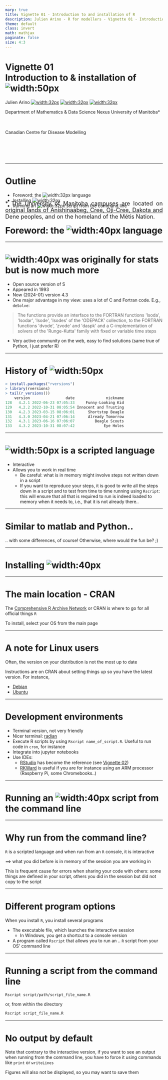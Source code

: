 ```yaml
---
marp: true
title: Vignette 01 - Introduction to and installation of R
description: Julien Arino - R for modellers - Vignette 01 - Introduction to and installation of R.
theme: default
class: invert
math: mathjax
paginate: false
size: 4:3
---
```


<style>
  img[alt~="center"] {
    display: block;
    margin: 0 auto;
  }
</style>

<!-- backgroundColor: black -->
<!-- _backgroundImage: "linear-gradient(to top, #85110d, 1%, black)" -->
# Vignette 01 <br> Introduction to & installation of ![width:50px](https://raw.githubusercontent.com/julien-arino/R-for-modellers/main/assets/img/Rlogo.svg)

Julien Arino [![width:32px](https://raw.githubusercontent.com/julien-arino/presentations/main/FIGS/icons/email-round.png)](mailto:Julien.Arino@umanitoba.ca) [![width:32px](https://raw.githubusercontent.com/julien-arino/presentations/main/FIGS/icons/world-wide-web.png)](https://julien-arino.github.io/) [![width:32px](https://raw.githubusercontent.com/julien-arino/presentations/main/FIGS/icons/github-icon.png)](https://github.com/julien-arino)

Department of Mathematics & Data Science Nexus
University of Manitoba*

<div style = "font-size:18px; margin-top:-10px; padding-bottom:30px;"></div>

Canadian Centre for Disease Modelling

<div style = "text-align: justify; position: relative; bottom: -5%; font-size:18px;">
* The University of Manitoba campuses are located on original lands of Anishinaabeg, Cree, Oji-Cree, Dakota and Dene peoples, and on the homeland of the Métis Nation.</div>

---

<!-- _backgroundImage: "linear-gradient(to top, #85110d, 1%, black)" -->
# Outline

- Foreword: the ![width:32px](https://raw.githubusercontent.com/julien-arino/R-for-modellers/main/assets/img/Rlogo.svg) language
- Installing ![width:32px](https://raw.githubusercontent.com/julien-arino/R-for-modellers/main/assets/img/Rlogo.svg)
- Running an ![width:32px](https://raw.githubusercontent.com/julien-arino/R-for-modellers/main/assets/img/Rlogo.svg) script from the command line

---

<!-- _backgroundImage: "linear-gradient(to top, #85110d, 1%, black)" -->
# <!--fit-->Foreword: the ![width:40px](https://raw.githubusercontent.com/julien-arino/R-for-modellers/main/assets/img/Rlogo.svg) language

---

# <!--fit-->![width:40px](https://raw.githubusercontent.com/julien-arino/R-for-modellers/main/assets/img/Rlogo.svg) was originally for stats but is now much more

- Open source version of S
- Appeared in 1993
- Now (2024-01) version 4.3
- One major advantage in my view: uses a lot of C and Fortran code. E.g., `deSolve`:
> The functions provide an interface to the FORTRAN functions 'lsoda', 'lsodar', 'lsode', 'lsodes' of the 'ODEPACK' collection, to the FORTRAN functions 'dvode', 'zvode' and 'daspk' and a C-implementation of solvers of the 'Runge-Kutta' family with fixed or variable time steps
- Very active community on the web, easy to find solutions (same true of Python, I just prefer R)

---

# History of ![width:50px](https://raw.githubusercontent.com/julien-arino/R-for-modellers/main/assets/img/Rlogo.svg)

```R
> install.packages("rversions")
> library(rversions)
> tail(r_versions())
    version                date              nickname
128   4.2.1 2022-06-23 07:05:33     Funny-Looking Kid
129   4.2.2 2022-10-31 08:05:54 Innocent and Trusting
130   4.2.3 2023-03-15 08:06:01      Shortstop Beagle
131   4.3.0 2023-04-21 07:06:14      Already Tomorrow
132   4.3.1 2023-06-16 07:06:07         Beagle Scouts
133   4.3.2 2023-10-31 08:07:42             Eye Holes
```

---

# ![width:50px](https://raw.githubusercontent.com/julien-arino/R-for-modellers/main/assets/img/Rlogo.svg) is a scripted language

- Interactive
- Allows you to work in real time
    - Be careful: what is in memory might involve steps not written down in a script
    - If you want to reproduce your steps, it is good to write all the steps down in a script and to test from time to time running using `Rscript`: this will ensure that all that is required to run is indeed loaded to memory when it needs to, i.e., that it is not already there..

---

# Similar to matlab and Python..

.. with some differences, of course! Otherwise, where would the fun be? ;)

---

<!-- _backgroundImage: "linear-gradient(to top, #85110d, 1%, black)" -->
# <!--fit-->Installing ![width:40px](https://raw.githubusercontent.com/julien-arino/R-for-modellers/main/assets/img/Rlogo.svg)

---

# The main location - CRAN

The [Comprehensive R Archive Network](https://cran.r-project.org/) or CRAN is where to go for all official things `R`

To install, select your OS from the main page

---

# A note for Linux users

Often, the version on your distribution is not the most up to date

Instructions are on CRAN about setting things up so you have the latest version. For instance,

- [Debian](https://cran.r-project.org/bin/linux/debian/#secure-apt)
- [Ubuntu](https://cran.r-project.org/bin/linux/ubuntu/)

---

# Development environments

- Terminal version, not very friendly
- Nicer terminal: [radian](https://github.com/randy3k/radian)
- Execute R scripts by using `Rscript name_of_script.R`. Useful to run code in `cron`, for instance
- Integrate into jupyter notebooks
- Use IDEs:
    - [RStudio](https://www.rstudio.com/products/rstudio/) has become the reference (see [Vignette 02](https://julien-arino.github.io/R-for-modellers/SLIDES/vignette-02-Rstudio-and-friends.html))
    - [RKWard](https://invent.kde.org/education/rkward) is useful if you are for instance using an ARM processor (Raspberry Pi, some Chromebooks..)

---

<!-- _backgroundImage: "linear-gradient(to top, #85110d, 1%, black)" -->
<a id="sec:running"></a>
# <!--fit-->Running an ![width:40px](https://raw.githubusercontent.com/julien-arino/R-for-modellers/main/assets/img/Rlogo.svg) script from the command line

---

# Why run from the command line?

`R` is a scripted language and when run from an `R` console, it is interactive

$\implies$ what you did before is in memory of the session you are working in

This is frequent cause for errors when sharing your code with others: some things are defined in your script, others you did in the session but did not copy to the script

---

# Different program options

When you install `R`, you install several programs

- The executable file, which launches the interactive session
  - In Windows, you get a shortcut to a console version
- A program called `Rscript` that allows you to run an .. `R` script from your OS' command line

--- 

# <!--fit--> Running a script from the command line

```bash
Rscript script/path/script_file_name.R
```
or, from within the directory
```bash
Rscript script_file_name.R
```

---

# No output by default

Note that contrary to the interactive version, if you want to see an output when running from the command line, you have to force it using commands like `print` or `writeLines`

Figures will also not be displayed, so you may want to save them